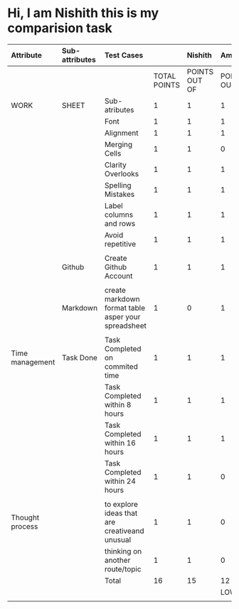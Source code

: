 # Hi, I am Nishith this is my comparision task
|Attribute|Sub-attributes|Test Cases| |Nishith|Amar|Desh Deepak|Abdul|Reema|Prachi|Madhu|Aditya|Paras|Manoj|
|:----|:----|:----|:----|:----|:----|:----|:----|:----|:----|:----|:----|:----|:----|
| | | |TOTAL POINTS|POINTS OUT OF|POINTS OUT OF|POINTS OUT OF|POINTS OUT OF|POINTS OUT OF|POINTS OUT OF|POINTS OUT OF|POINTS OUT OF|POINTS OUT OF|POINTS OUT OF|
|WORK|SHEET|Sub-atributes|1|1|1|1|1|1|1|1|0|1|1|
| | |Font|1|1|1|1|1|1|1|1|1|1|1|
| | |Alignment|1|1|1|1|1|1|1|1|1|1|1|
| | |Merging Cells|1|1|0|1|1|1|1|1|1|1|1|
| | |Clarity Overlooks|1|1|1|1|0|1|0|1|1|0|0|
| | |Spelling Mistakes|1|1|1|1|1|1|1|1|1|1|1|
| | |Label columns and rows|1|1|1|1|1|1|1|1|1|1|0|
| | |Avoid repetitive|1|1|1|1|1|1|1|1|0|1|1|
| | | | | | | | | | | | | | |
| |Github|Create Github Account|1|1|1|1|1|1|1|1|1|1|1|
| | | | | | | | | | | | | | |
| |Markdown|create markdown format table asper your spreadsheet|1|0|1|1|1|1|1|1|1|1|1|
| | | | | | | | | | | | | | |
|Time management|Task Done|Task Completed on commited time|1|1|1|1|1|1|1|1|1|1|1|
| | |Task Completed within 8 hours|1|1|1|1|1|1|1|1|1|1|1|
| | |Task Completed within 16 hours|1|1|1|1|1|1|1|1|1|1|1|
| | |Task Completed within 24 hours|1|1|0|1|1|1|1|0|1|1|1|
| | | | | | | | | | | | | | |
|Thought process| |to explore ideas that are creativeand unusual|1|1|0|0|0|0|0|0|1|0|0|
| | |thinking on another route/topic|1|1|0|1|0|0|0|0|1|0|1|
| | |Total|16|15|12|15|13|14|13|13|14|13|13|
| | | | | |LOWEST|HIGHEST| | | | | | | |
| | | | | | | | | | | | | | |

